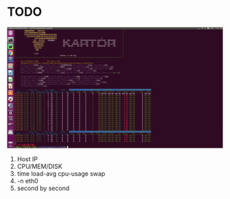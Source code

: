 # TODO

![](https://github.com/lflxp/showme/blob/master/executors/monitor/monitor.png)

1. Host  IP
2. CPU/MEM/DISK
3. time load-avg cpu-usage swap
4. -n eth0
5. second by second